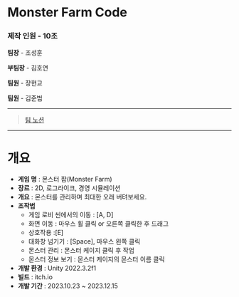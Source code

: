 # Monster Farm Code
### 제작 인원 - 10조
**팀장** - 조성훈

**부팀장** - 김호연

**팀원** - 장현교

**팀원** - 김준범

---
>[팀 노션](https://www.notion.so/10-3ea12b441320459cabdee5446dd40324)
---

# 개요
- **게임 명** : 몬스터 팜(Monster Farm)
- **장르** : 2D, 로그라이크, 경영 시뮬레이션
- **개요** : 몬스터를 관리하며 최대한 오래 버텨보세요.
- **조작법**
  - 게임 로비 씬에서의 이동 : [A, D]
  - 화면 이동 : 마우스 휠 클릭 or 오른쪽 클릭한 후 드래그
  - 상호작용 :[E]
  - 대화창 넘기기 : [Space], 마우스 왼쪽 클릭
  - 몬스터 관리 : 몬스터 케이지 클릭 후 작업
  - 몬스터 정보 보기 : 몬스터 케이지의 몬스터 이름 클릭
- **개발 환경** : Unity 2022.3.2f1
- **빌드** : itch.io
- **개발 기간** : 2023.10.23 ~ 2023.12.15
